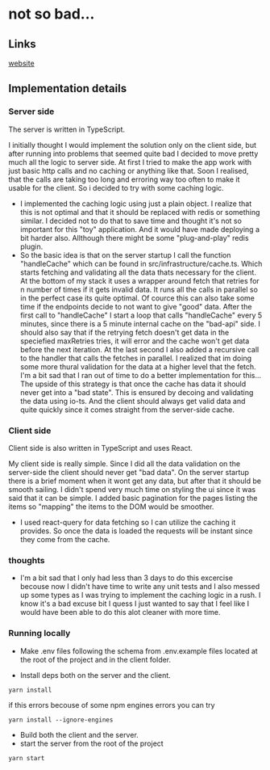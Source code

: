 # not so bad...

## Links
[website](https://not-so-bad.herokuapp.com/)

## Implementation details

### Server side

The server is written in TypeScript.

I initially thought I would implement the solution only on the client side, but after running into problems that seemed quite bad I decided to move pretty much all the logic to server side.
At first I tried to make the app work with just basic http calls and no caching or anything like that. Soon I realised, that the calls are taking too long and erroring way too often to make it usable for the client.
So i decided to try with some caching logic.

- I implemented the caching logic using just a plain object. I realize that this is not optimal and that it should be replaced with redis or something similar. I decided not to do that to save time and thought it's not so important for this "toy" application. And it would have made deploying a bit harder also. Allthough there might be some "plug-and-play" redis plugin.
- So the basic idea is that on the server startup I call the function "handleCache" which can be found in src/infrastructure/cache.ts. Which starts fetching and validating all the data thats necessary for the client. At the bottom of my stack it uses a wrapper around fetch that retries for n number of times if it gets invalid data. It runs all the calls in parallel so in the perfect case its quite optimal. Of cource this can also take some time if the endpoints decide to not want to give "good" data. After the first call to "handleCache" I start a loop that calls "handleCache" every 5 minutes, since there is a 5 minute internal cache on the "bad-api" side. I should also say that if the retrying fetch doesn't get data in the speciefied maxRetries tries, it will error and the cache won't get data before the next iteration. At the last second I also added a recursive call to the handler that calls the fetches in parallel. I realized that im doing some more thural validation for the data at a higher level that the fetch. I'm a bit sad that I ran out of time to do a better implementation for this... The upside of this strategy is that once the cache has data it should never get into a "bad state". This is ensured by decoing and validating the data using io-ts. And the client should always get valid data and quite quickly since it comes straight from the server-side cache.


### Client side

Client side is also written in TypeScript and uses React.

My client side is really simple. Since I did all the data validation on the server-side the client should never get "bad data". On the server startup there is a brief moment when it wont get any data, but after that it should be smooth sailing. I didn't spend very much time on styling the ui since it was said that it can be simple. I added basic pagination for the pages listing the items so "mapping" the items to the DOM would be smoother.

- I used react-query for data fetching so I can utilize the caching it provides. So once the data is loaded the requests will be instant since they come from the cache.

### thoughts
- I'm a bit sad that I only had less than 3 days to do this excercise becouse now I didn't have time to write any unit tests and I also messed up some types as I was trying to implement the caching logic in a rush. I know it's a bad excuse bit I quess I just wanted to say that I feel like I would have been able to do this alot cleaner with more time.
### Running locally

- Make .env files following the schema from .env.example files located at the root of the project and in the client folder.

- Install deps both on the server and the client.

```
yarn install
```

if this errors becouse of some npm engines errors you can try

```
yarn install --ignore-engines
```

- Build both the client and the server.
- start the server from the root of the project

```
yarn start
```
